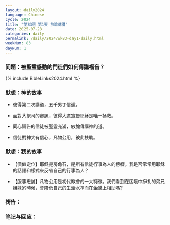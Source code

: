 ```yaml
---
layout: daily2024
language: Chinese
cycle: 2024
title: "第83週 第1天 放膽傳講"
date: 2025-07-28
categories: daily
permalink: /daily/2024/wk83-day1-daily.html
weekNum: 83
dayNum: 1
---
```


### 问题：被聖靈感動的門徒們如何傳講福音？

{% include BibleLinks2024.html %}

### 默想：神的故事 
+ 彼得第二次講道，五千男丁信道。

+ 面對大祭司的審訊，彼得大膽宣告耶穌是唯一拯救。

+ 同心禱告的信徒被聖靈充滿，放膽傳講神的道。

+ 信徒對神大有信心，凡物公用，彼此扶助。

### 默想：我的故事
+ 【價值定位】耶穌是房角石，是所有信徒行事為人的榜樣。我是否常常用耶穌的話語和樣式來反省自己的行事為人？

+ 【服事忠誠】凡物公用是初代教會的一大特徵。我們看到在困境中掙扎的弟兄姐妹的時候，會降低自己的生活水準而在金錢上相助嗎?

### 祷告：

### 笔记与回应：
